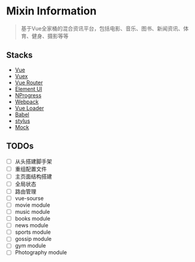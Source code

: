 # Mixin Information

> 基于Vue全家桶的混合资讯平台，包括电影、音乐、图书、新闻资讯、体育、健身、摄影等等

## Stacks
- [Vue](http://vuejs.org/)
- [Vuex](https://github.com/vuejs/vuex)
- [Vue Router](https://github.com/vuejs/vue-router)
- [Element UI](https://github.com/ElemeFE/element)
- [NProgress](https://github.com/rstacruz/nprogress)
- [Webpack](https://webpack.js.org/)
- [Vue Loader](http://vuejs.github.io/vue-loader)
- [Babel](https://babeljs.io/)
- [stylus](http://www.zhangxinxu.com/jq/stylus/conditionals.php)
- [Mock](http://mockjs.com/)

## TODOs

- [ ] 从头搭建脚手架
- [ ] 重组配置文件
- [ ] 主页面结构搭建
- [ ] 全局状态
- [ ] 路由管理
- [ ] vue-sourse
- [ ] movie module
- [ ] music module
- [ ] books module
- [ ] news module
- [ ] sports module
- [ ] gossip module
- [ ] gym module
- [ ] Photography module